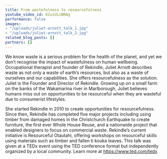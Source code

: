 ```yaml
---
title: From wastefulness to resourcefulness
youtube_video_id: K2uiULiNRAg
performance: false
images:
- "/uploads/juliet-arnott_talk_1.jpg"
- "/uploads/juliet-arnott_talk_2.jpg"
related_blog_posts: []
partners: []
---
```


We know waste is a serious problem for the health of the planet, and yet we don’t recognise the impact of wastefulness on human wellbeing. Occupational therapist and founder of Rekindle, Juliet Arnott describes waste as not only a waste of earth’s resources, but also as a waste of ourselves and our capabilities. She offers resourcefulness as the solution.
 Juliet is the Founder and Director of Rekindle. Growing up on a small farm on the banks of the Wakamarina river in Marlborough, Juliet believes humans miss out on opportunities to be resourceful when they are wasteful due to consumerist lifestyles.

She started Rekindle in 2010 to create opportunities for resourcefulness. Since then, Rekindle has completed five major projects including using timber from damaged homes in the Christchurch Earthquake to create furniture, the first ever Whole House Reuse, and a nationwide project that enabled designers to focus on commercial waste. Rekindle’s current initiative is Resourceful Otautahi, offering workshops on resourceful skills using materials such as timber and fallen ti kouka leaves. This talk was given at a TEDx event using the TED conference format but independently organized by a local community. Learn more at https://www.ted.com/tedx
